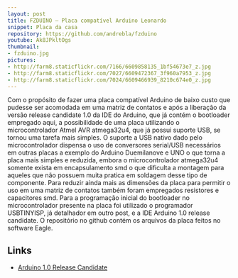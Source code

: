 ```yaml
---
layout: post
title: FZDUINO – Placa compatível Arduino Leonardo
snippet: Placa da casa
repository: https://github.com/andrebla/fzduino
youtube: Ak8JPkltOgs
thumbnail: 
- fzduino.jpg
pictures: 
- http://farm8.staticflickr.com/7166/6609858135_1bf54673e7_z.jpg
- http://farm8.staticflickr.com/7027/6609472367_3f960a7953_z.jpg
- http://farm8.staticflickr.com/7024/6609466939_8210c674e0_z.jpg
---
```


Com o propósito de fazer uma placa compatível Arduino de baixo custo que pudesse 
ser acomodada em uma matriz de contatos e após a liberação da versão release 
candidate 1.0 da IDE do Arduino, que já contém o bootloader empregado aqui, a 
possibilidade de uma placa utilizando o microcontrolador Atmel AVR atmega32u4, 
que já possui suporte USB, se tornou uma tarefa mais simples.
O suporte a USB nativo dado pelo microcontrolador dispensa o uso de conversores 
serial/USB necessários em outras placas a exemplo do Arduino Duemilanove e UNO 
o que torna a placa mais simples e reduzida, embora o microcontrolador atmega32u4 
somente exista em encapsulamento smd o que dificulta a montagem para aqueles que 
não possuem muita pratica em soldagem desse tipo de componente. Para reduzir ainda 
mais as dimensões da placa para permitir o uso em uma matriz de contatos também 
foram empregados resistores e capacitores smd.
Para a programação inicial do bootloader no microcontrolador presente na placa 
foi utilizado o programador USBTINYISP, já detalhador em outro post, e a IDE 
Arduino 1.0 release candidate.
O repositório no github contém os arquivos da placa feitos no software Eagle.

Links
-----
* [Arduino 1.0 Release Candidate](http://code.google.com/p/arduino/wiki/Arduino1)